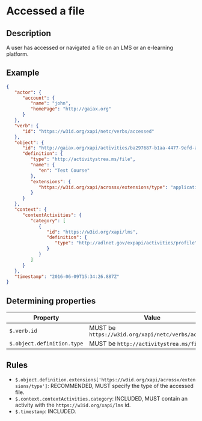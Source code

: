 # Accessed a file

## Description

A user has accessed or navigated a file on an LMS or an e-learning platform.

## Example

```json
{
   "actor": {
      "account": {
         "name": "john",
         "homePage": "http://gaiax.org"
      }
   },
   "verb": {
      "id": "https://w3id.org/xapi/netc/verbs/accessed"
   },
   "object": {
      "id": "http://gaiax.org/xapi/activities/ba297687-b1aa-4477-9efd-a782c8fdb90a",
      "definition": {
         "type": "http://activitystrea.ms/file",
         "name": {
            "en": "Test Course"
         },
         "extensions": {
            "https://w3id.org/xapi/acrossx/extensions/type": "application/pdf"
         }
      }
   },
   "context": {
      "contextActivities": {
         "category": [
            {
               "id": "https://w3id.org/xapi/lms",
               "definition": {
                  "type": "http://adlnet.gov/expapi/activities/profile"
               }
            }
         ]
      }
   },
   "timestamp": "2016-06-09T15:34:26.887Z"
}
```

## Determining properties

| Property | Value |
|---|---|
| `$.verb.id` | MUST be `https://w3id.org/xapi/netc/verbs/accessed` |
| `$.object.definition.type` | MUST be `http://activitystrea.ms/file` |

## Rules

- `$.object.definition.extensions['https://w3id.org/xapi/acrossx/extensions/type']`: RECOMMENDED, MUST specify the type of the accessed file.
- `$.context.contextActivities.category`: INCLUDED, MUST contain an activity with the `https://w3id.org/xapi/lms` id.
- `$.timestamp`: INCLUDED.
